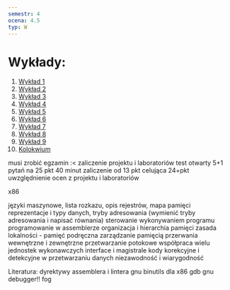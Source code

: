 ```yaml
---
semestr: 4
ocena: 4.5
typ: W
---
```


# Wykłady:
1. [Wykład 1](/Notatki/Semestr%204/Organizacja%20i%20architektura%20komputerów/Wykłady/Wykład%201/Wykład%201.md)
2. [Wykład 2](/Notatki/Semestr%204/Organizacja%20i%20architektura%20komputerów/Wykłady/Wykład%202/Wykład%202.md)
3. [Wykład 3](/Notatki/Semestr%204/Organizacja%20i%20architektura%20komputerów/Wykłady/Wykład%203/Wykład%203.md)
4. [Wykład 4](/Notatki/Semestr%204/Organizacja%20i%20architektura%20komputerów/Wykłady/Wykład%204/Wykład%204.md)
5. [Wykład 5](/Notatki/Semestr%204/Organizacja%20i%20architektura%20komputerów/Wykłady/Wykład%205/Wykład%205.md)
6. [Wykład 6](/Notatki/Semestr%204/Organizacja%20i%20architektura%20komputerów/Wykłady/Wykład%206/Wykład%206.md)
7. [Wykład 7](/Notatki/Semestr%204/Organizacja%20i%20architektura%20komputerów/Wykłady/Wykład%207/Wykład%207.md)
8. [Wykład 8](/Notatki/Semestr%204/Organizacja%20i%20architektura%20komputerów/Wykłady/Wykład%208/Wykład%208.md)
9. [Wykład 9](/Notatki/Semestr%204/Organizacja%20i%20architektura%20komputerów/Wykłady/Wykład%209/Wykład%209.md)
16. [Kolokwium](/Notatki/Semestr%204/Organizacja%20i%20architektura%20komputerów/Wykłady/Kolokwium/Kolokwium.md)


musi zrobić egzamin :<
zaliczenie projektu i laboratoriów
test otwarty
5+1 pytań na 25 pkt
40 minut
zaliczenie od 13 pkt
celująca 24+pkt
uwzględnienie ocen z projektu i laboratoriów



x86

języki maszynowe, lista rozkazu, opis rejestrów, mapa pamięci
reprezentacje i typy danych, tryby adresowania (wymienić tryby adresowania i napisać równania)
sterowanie wykonywaniem programu
programowanie w assemblerze
organizacja i hierarchia pamięci
zasada lokalności - pamięć podręczna
zarządzanie pamięcią
przerwania wewnętrzne i zewnętrzne
przetwarzanie potokowe
współpraca wielu jednostek wykonawczych
interface i magistrale
kody korekcyjne i detekcyjne w przetwarzaniu danych
niezawodność i wiarygodność



Literatura:
dyrektywy assemblera i lintera gnu binutils dla x86
gdb gnu debugger!!
fog